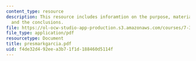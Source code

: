 ```yaml
---
content_type: resource
description: This resource includes inforamtion on the purpose, material and methods,
  and the conclusions.
file: https://ol-ocw-studio-app-production.s3.amazonaws.com/courses/7-349-biological-computing-at-the-crossroads-of-engineering-and-science-spring-2005/f4de32d492eea3b71f1d188460d5114f_presmarkgarcia.pdf
file_type: application/pdf
resourcetype: Document
title: presmarkgarcia.pdf
uid: f4de32d4-92ee-a3b7-1f1d-188460d5114f
---
```


